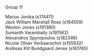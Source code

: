 Group 11

Marius Jonika (s174411)\
Jack William Marshall Rose (s164559)\
Weston Jones (s191380)\
Sumanth Varambally (s191562)\
Alexandros Spyropoulos (s182346)\
Nicolai Oliver Verbaarschot (s155932)\
Andreas Klit Bundgaard Jense (s161765)

